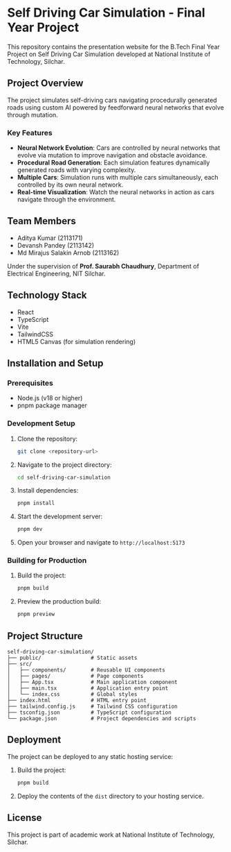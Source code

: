 # Self Driving Car Simulation - Final Year Project

This repository contains the presentation website for the B.Tech Final Year Project on Self Driving Car Simulation developed at National Institute of Technology, Silchar.

## Project Overview

The project simulates self-driving cars navigating procedurally generated roads using custom AI powered by feedforward neural networks that evolve through mutation.

### Key Features

- **Neural Network Evolution**: Cars are controlled by neural networks that evolve via mutation to improve navigation and obstacle avoidance.
- **Procedural Road Generation**: Each simulation features dynamically generated roads with varying complexity.
- **Multiple Cars**: Simulation runs with multiple cars simultaneously, each controlled by its own neural network.
- **Real-time Visualization**: Watch the neural networks in action as cars navigate through the environment.

## Team Members

- Aditya Kumar (2113171)
- Devansh Pandey (2113142)
- Md Mirajus Salakin Arnob (2113162)

Under the supervision of **Prof. Saurabh Chaudhury**, Department of Electrical Engineering, NIT Silchar.

## Technology Stack

- React
- TypeScript
- Vite
- TailwindCSS
- HTML5 Canvas (for simulation rendering)

## Installation and Setup

### Prerequisites

- Node.js (v18 or higher)
- pnpm package manager

### Development Setup

1. Clone the repository:
   ```bash
   git clone <repository-url>
   ```

2. Navigate to the project directory:
   ```bash
   cd self-driving-car-simulation
   ```

3. Install dependencies:
   ```bash
   pnpm install
   ```

4. Start the development server:
   ```bash
   pnpm dev
   ```

5. Open your browser and navigate to `http://localhost:5173`

### Building for Production

1. Build the project:
   ```bash
   pnpm build
   ```

2. Preview the production build:
   ```bash
   pnpm preview
   ```

## Project Structure

```
self-driving-car-simulation/
├── public/                # Static assets
├── src/
│   ├── components/        # Reusable UI components
│   ├── pages/             # Page components
│   ├── App.tsx            # Main application component
│   ├── main.tsx           # Application entry point
│   └── index.css          # Global styles
├── index.html             # HTML entry point
├── tailwind.config.js     # Tailwind CSS configuration
├── tsconfig.json          # TypeScript configuration
└── package.json           # Project dependencies and scripts
```

## Deployment

The project can be deployed to any static hosting service:

1. Build the project:
   ```bash
   pnpm build
   ```

2. Deploy the contents of the `dist` directory to your hosting service.

## License

This project is part of academic work at National Institute of Technology, Silchar.

 